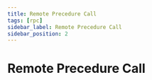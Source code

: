 ```yaml
---
title: Remote Precedure Call
tags: [rpc]
sidebar_label: Remote Precedure Call
sidebar_position: 2
---
```


# Remote Precedure Call
